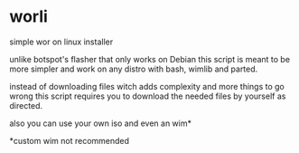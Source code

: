 # worli
simple wor on linux installer

unlike botspot's flasher that only works on Debian this script is meant to be more simpler and work on any distro with bash, wimlib and parted. 

instead of downloading files witch adds complexity and more things to go wrong this script requires you to download the needed files by yourself as directed.
 
also you can use your own iso and even an wim*

*custom wim not recommended
